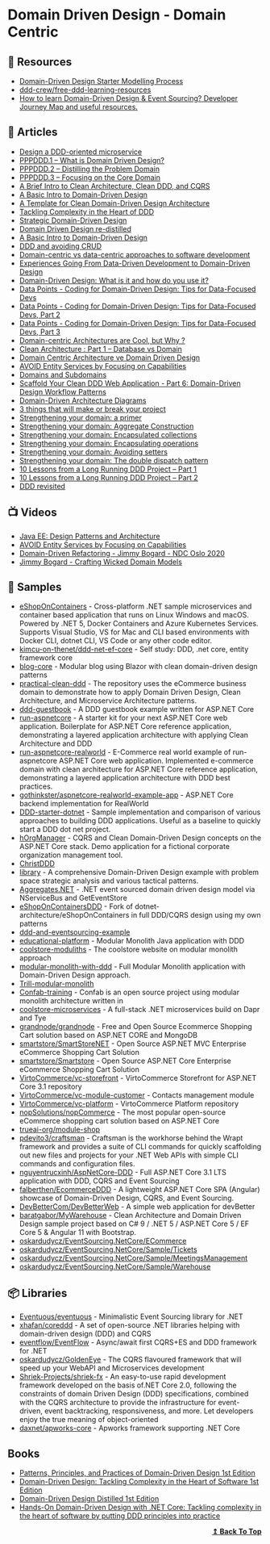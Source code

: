 
# Domain Driven Design - Domain Centric

## 📘 Resources

- [Domain-Driven Design Starter Modelling Process](https://github.com/ddd-crew/ddd-starter-modelling-process) 
- [ddd-crew/free-ddd-learning-resources](https://github.com/ddd-crew/free-ddd-learning-resources#tactical-ddd--domain-as-code)
- [How to learn Domain-Driven Design & Event Sourcing? Developer Journey Map and useful resources.](https://dev.to/mateusznowak/how-to-learn-domain-driven-design-event-sourcing-my-own-developer-journey-map-and-useful-resources-308a)

## 📕 Articles
- [Design a DDD-oriented microservice](https://docs.microsoft.com/en-us/dotnet/architecture/microservices/microservice-ddd-cqrs-patterns/ddd-oriented-microservice) 
- [PPPDDD.1 – What is Domain Driven Design?](https://herbertograca.com/2016/08/15/pppddd-1-what-is-domain-driven-design/) 
- [PPPDDD.2 – Distilling the Problem Domain](https://herbertograca.com/2016/08/22/pppddd-2-distilling-the-problem-domain/) 
- [PPPDDD.3 – Focusing on the Core Domain](https://herbertograca.com/2016/10/03/pppddd-3-focusing-on-the-core-domain/) 
- [A Brief Intro to Clean Architecture, Clean DDD, and CQRS](https://blog.jacobsdata.com/2020/02/19/a-brief-intro-to-clean-architecture-clean-ddd-and-cqrs) 
- [A Basic Intro to Domain-Driven Design](https://blog.jacobsdata.com/2020/02/10/a-basic-intro-to-domain-driven-design) 
- [A Template for Clean Domain-Driven Design Architecture](https://blog.jacobsdata.com/2020/03/02/a-clean-domain-driven-design-architectural-template) 
- [Tackling Complexity in the Heart of DDD](https://vladikk.com/2016/04/05/tackling-complexity-ddd/) 
- [Strategic Domain-Driven Design](https://vaadin.com/learn/tutorials/ddd/strategic_domain_driven_design)
- [Domain Driven Design re-distilled](https://yoan-thirion.medium.com/domain-driven-design-re-distilled-685e75595a60)
- [A Basic Intro to Domain-Driven Design](https://medium.com/software-alchemy/a-basic-intro-to-domain-driven-design-bca832c09e9d)
- [DDD and avoiding CRUD](https://stackoverflow.com/questions/23970567/ddd-and-avoiding-crud)
- [Domain-centric vs data-centric approaches to software development](https://enterprisecraftsmanship.com/posts/domain-centric-vs-data-centric-approaches/)
- [Experiences Going From Data-Driven Development to Domain-Driven Design](https://www.infoq.com/news/2013/10/data-driven-to-ddd/)
- [Domain-Driven Design: What is it and how do you use it?](https://airbrake.io/blog/software-design/domain-driven-design)
- [Data Points - Coding for Domain-Driven Design: Tips for Data-Focused Devs](https://docs.microsoft.com/en-us/archive/msdn-magazine/2013/august/data-points-coding-for-domain-driven-design-tips-for-data-focused-devs)
- [Data Points - Coding for Domain-Driven Design: Tips for Data-Focused Devs, Part 2](https://docs.microsoft.com/en-us/archive/msdn-magazine/2013/september/data-points-coding-for-domain-driven-design-tips-for-data-focused-devs-part-2)
- [Data Points - Coding for Domain-Driven Design: Tips for Data-Focused Devs, Part 3](https://docs.microsoft.com/en-us/archive/msdn-magazine/2013/october/data-points-coding-for-domain-driven-design-tips-for-data-focused-devs-part-3)
- [Domain-centric Architectures are Cool, but Why ?](https://blog.cancobanoglu.net/2017/05/11/domain-centric-architectures-are-cool-but-why/)
- [Clean Architecture : Part 1 – Database vs Domain](https://crosp.net/blog/software-architecture/clean-architecture-part-1-databse-vs-domain/)
- [Domain Centric Architecture ve Domain Driven Design](http://cagataykiziltan.net/tr/domain-centric-architecture-ve-domain-driven-design/)
- [AVOID Entity Services by Focusing on Capabilities](https://codeopinion.com/avoid-entity-services-by-focusing-on-capabilities/)
- [Domains and Subdomains](https://thedomaindrivendesign.io/domains-and-subdomains/)
- [Scaffold Your Clean DDD Web Application - Part 6: Domain-Driven Design Workflow Patterns](https://blog.jacobsdata.com/2021/04/11/scaffold-your-clean-ddd-web-application-part-6-domain-driven-design-workflow-patterns)
- [Domain-Driven Architecture Diagrams](https://medium.com/nick-tune-tech-strategy-blog/domain-driven-architecture-diagrams-139a75acb578)
- [3 things that will make or break your project](https://enterprisecraftsmanship.com/posts/3-things-that-will-make-or-break-your-project/)
- [Strengthening your domain: a primer](https://lostechies.com/jimmybogard/2010/02/04/strengthening-your-domain-a-primer/)
- [Strengthening your domain: Aggregate Construction](https://lostechies.com/jimmybogard/2010/02/24/strengthening-your-domain-aggregate-construction/)
- [Strengthening your domain: Encapsulated collections](https://lostechies.com/jimmybogard/2010/03/10/strengthening-your-domain-encapsulated-collections/)
- [Strengthening your domain: Encapsulating operations](https://lostechies.com/jimmybogard/2010/03/24/strengthening-your-domain-encapsulating-operations/)
- [Strengthening your domain: Avoiding setters](https://lostechies.com/jimmybogard/2010/03/31/strengthening-your-domain-avoiding-setters/)
- [Strengthening your domain: The double dispatch pattern](https://lostechies.com/jimmybogard/2010/03/30/strengthening-your-domain-the-double-dispatch-pattern/)
- [10 Lessons from a Long Running DDD Project – Part 1](https://lostechies.com/jimmybogard/2016/06/13/10-lessons-from-a-long-running-ddd-project-part-1/)
- [10 Lessons from a Long Running DDD Project – Part 2](https://lostechies.com/jimmybogard/2016/06/20/10-lessons-from-a-long-running-ddd-project-part-2/)
- [DDD revisited](https://lostechies.com/gabrielschenker/2015/04/16/ddd-revisited/)

## 📺 Videos
- [Java EE: Design Patterns and Architecture](https://www.linkedin.com/learning/java-ee-design-patterns-and-architecture/advantages-and-disadvantages-4)
- [AVOID Entity Services by Focusing on Capabilities](https://www.youtube.com/watch?v=2gOOstEI4vU)
- [Domain-Driven Refactoring - Jimmy Bogard - NDC Oslo 2020](https://www.youtube.com/watch?v=_dQRAsVhCqA)
- [Jimmy Bogard - Crafting Wicked Domain Models](https://vimeo.com/43598193)

## 🚀 Samples
- [eShopOnContainers](https://github.com/dotnet-architecture/eShopOnContainers) - Cross-platform .NET sample microservices and container based application that runs on Linux Windows and macOS. Powered by .NET 5, Docker Containers and Azure Kubernetes Services. Supports Visual Studio, VS for Mac and CLI based environments with Docker CLI, dotnet CLI, VS Code or any other code editor.
- [kimcu-on-thenet/ddd-net-ef-core](https://github.com/kimcu-on-thenet/ddd-net-ef-core) - Self study: DDD, .net core, entity framework core
- [blog-core](https://github.com/thangchung/blog-core) - Modular blog using Blazor with clean domain-driven design patterns
- [practical-clean-ddd](https://github.com/thangchung/practical-clean-ddd) - The repository uses the eCommerce business domain to demonstrate how to apply Domain Driven Design, Clean Architecture, and Microservice Architecture patterns.
- [ddd-guestbook](https://github.com/ardalis/ddd-guestbook) - A DDD guestbook example written for ASP.NET Core
- [run-aspnetcore](https://github.com/aspnetrun/run-aspnetcore) - A starter kit for your next ASP.NET Core web application. Boilerplate for ASP.NET Core reference application, demonstrating a layered application architecture with applying Clean Architecture and DDD
- [run-aspnetcore-realworld](https://github.com/aspnetrun/run-aspnetcore-realworld) - E-Commerce real world example of run-aspnetcore ASP.NET Core web application. Implemented e-commerce domain with clean architecture for ASP.NET Core reference application, demonstrating a layered application architecture with DDD best practices.
- [gothinkster/aspnetcore-realworld-example-app](https://github.com/gothinkster/aspnetcore-realworld-example-app) - ASP.NET Core backend implementation for RealWorld	
- [DDD-starter-dotnet](https://github.com/itlibrium/DDD-starter-dotnet) - Sample implementation and comparison of various approaches to building DDD applications. Useful as a baseline to quickly start a DDD dot net project.
- [hOrgManager](https://github.com/JacobsDataSolutions/OrgManager) - CQRS and Clean Domain-Driven Design concepts on the ASP.NET Core stack. Demo application for a fictional corporate organization management tool.
- [ChristDDD](https://github.com/anjoy8/ChristDDD)
- [library](https://github.com/ddd-by-examples/library) - A comprehensive Domain-Driven Design example with problem space strategic analysis and various tactical patterns.
- [Aggregates.NET](https://github.com/charlessolar/Aggregates.NET) - .NET event sourced domain driven design model via NServiceBus and GetEventStore
- [eShopOnContainersDDD](https://github.com/charlessolar/eShopOnContainersDDD) - Fork of dotnet-architecture/eShopOnContainers in full DDD/CQRS design using my own patterns
- [ddd-and-eventsourcing-example](https://github.com/eraydin/ddd-and-eventsourcing-example)
- [educational-platform](https://github.com/anton-liauchuk/educational-platform) - Modular Monolith Java application with DDD
- [coolstore-moduliths](https://github.com/thangchung/coolstore-moduliths) - The coolstore website on modular monolith approach
- [modular-monolith-with-ddd](https://github.com/kgrzybek/modular-monolith-with-ddd) - Full Modular Monolith application with Domain-Driven Design approach.
- [Trill-modular-monolith](https://github.com/devmentors/Trill-modular-monolith)
- [Confab-training](https://github.com/devmentors/Confab) - Confab is an open source project using modular monolith architecture written in 	
- [coolstore-microservices](https://github.com/vietnam-devs/coolstore-microservices) - A full-stack .NET microservices build on Dapr and Tye
- [grandnode/grandnode](https://github.com/grandnode/grandnode) - Free and Open Source Ecommerce Shopping Cart solution based on ASP.NET CORE and MongoDB
- [smartstore/SmartStoreNET](https://github.com/smartstore/SmartStoreNET) - Open Source ASP.NET MVC Enterprise eCommerce Shopping Cart Solution
- [smartstore/Smartstore](https://github.com/smartstore/Smartstore) - Open Source ASP.NET Core Enterprise eCommerce Shopping Cart Solution
- [VirtoCommerce/vc-storefront](https://github.com/VirtoCommerce/vc-storefront) - VirtoCommerce Storefront for ASP.NET Core 3.1 repository
- [VirtoCommerce/vc-module-customer](https://github.com/VirtoCommerce/vc-module-customer/) - Contacts management module
- [VirtoCommerce/vc-platform](https://github.com/VirtoCommerce/vc-platform) - VirtoCommerce Platform repository
- [nopSolutions/nopCommerce](https://github.com/nopSolutions/nopCommerce) - The most popular open-source eCommerce shopping cart solution based on ASP.NET Core
- [trueai-org/module-shop](https://github.com/trueai-org/module-shop)
- [pdevito3/craftsman](https://github.com/pdevito3/craftsman) - Craftsman is the workhorse behind the Wrapt framework and provides a suite of CLI commands for quickly scaffolding out new files and projects for your .NET Web APIs with simple CLI commands and configuration files.
- [nguyentrucxinh/AspNetCore-DDD](https://github.com/nguyentrucxinh/AspNetCore-DDD) - Full ASP.NET Core 3.1 LTS application with DDD, CQRS and Event Sourcing
- [falberthen/EcommerceDDD](https://github.com/falberthen/EcommerceDDD) - A lightweight ASP.NET Core SPA (Angular) showcase of Domain-Driven Design, CQRS, and Event Sourcing.
- [DevBetterCom/DevBetterWeb](https://github.com/DevBetterCom/DevBetterWeb) - A simple web application for devBetter
- [baratgabor/MyWarehouse](https://github.com/baratgabor/MyWarehouse) - Clean Architecture and Domain Driven Design sample project based on C# 9 / .NET 5 / ASP.NET Core 5 / EF Core 5 & Angular 11 with Bootstrap.
- [oskardudycz/EventSourcing.NetCore/ECommerce](https://github.com/oskardudycz/EventSourcing.NetCore/tree/main/Sample/ECommerce)
- [oskardudycz/EventSourcing.NetCore/Sample/Tickets](https://github.com/oskardudycz/EventSourcing.NetCore/tree/main/Sample/Tickets)
- [oskardudycz/EventSourcing.NetCore/Sample/MeetingsManagement](https://github.com/oskardudycz/EventSourcing.NetCore/tree/main/Sample/MeetingsManagement)
- [oskardudycz/EventSourcing.NetCore/Sample/Warehouse](https://github.com/oskardudycz/EventSourcing.NetCore/tree/cqrs_with_net5/Sample/Warehouse)

## 📦 Libraries
- [Eventuous/eventuous](https://github.com/Eventuous/eventuous) - Minimalistic Event Sourcing library for .NET
- [xhafan/coreddd](https://github.com/xhafan/coreddd) - A set of open-source .NET libraries helping with domain-driven design (DDD) and CQRS
- [eventflow/EventFlow](https://github.com/eventflow/EventFlow) - Async/await first CQRS+ES and DDD framework for .NET
- [oskardudycz/GoldenEye](https://github.com/oskardudycz/GoldenEye) - The CQRS flavoured framework that will speed up your WebAPI and Microservices development
- [Shriek-Projects/shriek-fx](https://github.com/Shriek-Projects/shriek-fx) - An easy-to-use rapid development framework developed on the basis of.NET Core 2.0, following the constraints of domain Driven Design (DDD) specifications, combined with the CQRS architecture to provide the infrastructure for event-driven, event backtracking, responsiveness, and more. Let developers enjoy the true meaning of object-oriented
- [daxnet/apworks-core](https://github.com/daxnet/apworks-core) - Apworks framework supporting .NET Core

## Books
- [Patterns, Principles, and Practices of Domain-Driven Design 1st Edition](https://www.amazon.com/Patterns-Principles-Practices-Domain-Driven-Design/dp/1118714709)
- [Domain-Driven Design: Tackling Complexity in the Heart of Software 1st Edition](https://www.amazon.com/Domain-Driven-Design-Tackling-Complexity-Software/dp/0321125215/)
- [Domain-Driven Design Distilled 1st Edition](https://www.amazon.com/Domain-Driven-Design-Distilled-Vaughn-Vernon/dp/0134434420)
- [Hands-On Domain-Driven Design with .NET Core: Tackling complexity in the heart of software by putting DDD principles into practice](https://www.amazon.com/Hands-Domain-Driven-Design-NET/dp/1788834097/ref=pd_vtp_5/137-5137322-0498527)

<div align="right">
  <b><a href="#contents">↥ Back To Top</a></b>
</div>